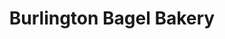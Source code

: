 ---
title: "Burlington Bagel Bakery"
url: /south-burlington/burlington-bagel-bakery/
shop: Bäckerei
---